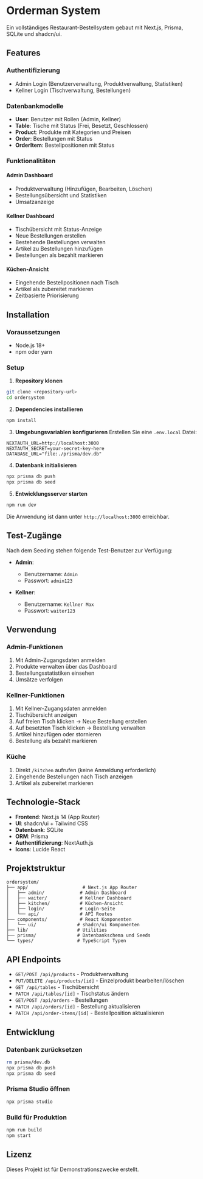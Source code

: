 # Orderman System

Ein vollständiges Restaurant-Bestellsystem gebaut mit Next.js, Prisma, SQLite und shadcn/ui.

## Features

### Authentifizierung
- Admin Login (Benutzerverwaltung, Produktverwaltung, Statistiken)
- Kellner Login (Tischverwaltung, Bestellungen)

### Datenbankmodelle
- **User**: Benutzer mit Rollen (Admin, Kellner)
- **Table**: Tische mit Status (Frei, Besetzt, Geschlossen)
- **Product**: Produkte mit Kategorien und Preisen
- **Order**: Bestellungen mit Status
- **OrderItem**: Bestellpositionen mit Status

### Funktionalitäten

#### Admin Dashboard
- Produktverwaltung (Hinzufügen, Bearbeiten, Löschen)
- Bestellungsübersicht und Statistiken
- Umsatzanzeige

#### Kellner Dashboard
- Tischübersicht mit Status-Anzeige
- Neue Bestellungen erstellen
- Bestehende Bestellungen verwalten
- Artikel zu Bestellungen hinzufügen
- Bestellungen als bezahlt markieren

#### Küchen-Ansicht
- Eingehende Bestellpositionen nach Tisch
- Artikel als zubereitet markieren
- Zeitbasierte Priorisierung

## Installation

### Voraussetzungen
- Node.js 18+ 
- npm oder yarn

### Setup

1. **Repository klonen**
```bash
git clone <repository-url>
cd ordersystem
```

2. **Dependencies installieren**
```bash
npm install
```

3. **Umgebungsvariablen konfigurieren**
Erstellen Sie eine `.env.local` Datei:
```env
NEXTAUTH_URL=http://localhost:3000
NEXTAUTH_SECRET=your-secret-key-here
DATABASE_URL="file:./prisma/dev.db"
```

4. **Datenbank initialisieren**
```bash
npx prisma db push
npx prisma db seed
```

5. **Entwicklungsserver starten**
```bash
npm run dev
```

Die Anwendung ist dann unter `http://localhost:3000` erreichbar.

## Test-Zugänge

Nach dem Seeding stehen folgende Test-Benutzer zur Verfügung:

- **Admin**: 
  - Benutzername: `Admin`
  - Passwort: `admin123`

- **Kellner**: 
  - Benutzername: `Kellner Max`
  - Passwort: `waiter123`

## Verwendung

### Admin-Funktionen
1. Mit Admin-Zugangsdaten anmelden
2. Produkte verwalten über das Dashboard
3. Bestellungsstatistiken einsehen
4. Umsätze verfolgen

### Kellner-Funktionen
1. Mit Kellner-Zugangsdaten anmelden
2. Tischübersicht anzeigen
3. Auf freien Tisch klicken → Neue Bestellung erstellen
4. Auf besetzten Tisch klicken → Bestellung verwalten
5. Artikel hinzufügen oder stornieren
6. Bestellung als bezahlt markieren

### Küche
1. Direkt `/kitchen` aufrufen (keine Anmeldung erforderlich)
2. Eingehende Bestellungen nach Tisch anzeigen
3. Artikel als zubereitet markieren

## Technologie-Stack

- **Frontend**: Next.js 14 (App Router)
- **UI**: shadcn/ui + Tailwind CSS
- **Datenbank**: SQLite
- **ORM**: Prisma
- **Authentifizierung**: NextAuth.js
- **Icons**: Lucide React

## Projektstruktur

```
ordersystem/
├── app/                    # Next.js App Router
│   ├── admin/             # Admin Dashboard
│   ├── waiter/            # Kellner Dashboard
│   ├── kitchen/           # Küchen-Ansicht
│   ├── login/             # Login-Seite
│   └── api/               # API Routes
├── components/            # React Komponenten
│   └── ui/               # shadcn/ui Komponenten
├── lib/                  # Utilities
├── prisma/               # Datenbankschema und Seeds
└── types/                # TypeScript Typen
```

## API Endpoints

- `GET/POST /api/products` - Produktverwaltung
- `PUT/DELETE /api/products/[id]` - Einzelprodukt bearbeiten/löschen
- `GET /api/tables` - Tischübersicht
- `PATCH /api/tables/[id]` - Tischstatus ändern
- `GET/POST /api/orders` - Bestellungen
- `PATCH /api/orders/[id]` - Bestellung aktualisieren
- `PATCH /api/order-items/[id]` - Bestellposition aktualisieren

## Entwicklung

### Datenbank zurücksetzen
```bash
rm prisma/dev.db
npx prisma db push
npx prisma db seed
```

### Prisma Studio öffnen
```bash
npx prisma studio
```

### Build für Produktion
```bash
npm run build
npm start
```

## Lizenz

Dieses Projekt ist für Demonstrationszwecke erstellt. 